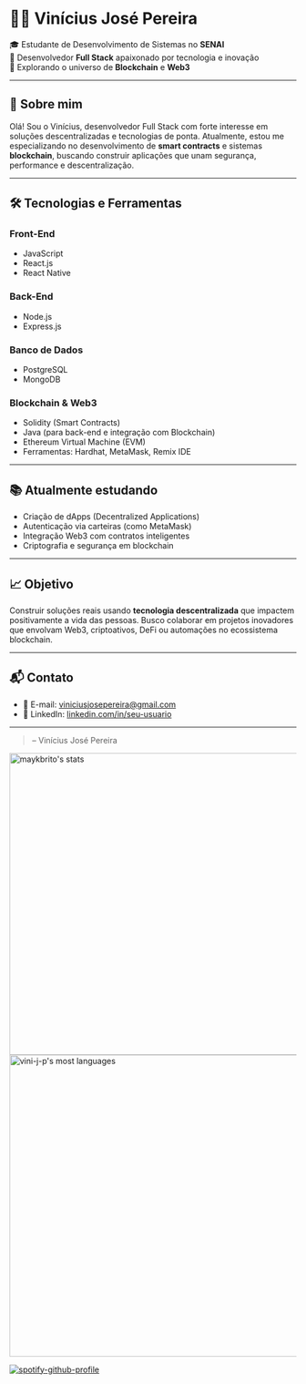 # 👨‍💻 Vinícius José Pereira

🎓 Estudante de Desenvolvimento de Sistemas no **SENAI**  
💼 Desenvolvedor **Full Stack** apaixonado por tecnologia e inovação  
🚀 Explorando o universo de **Blockchain** e **Web3**

---

## 🧠 Sobre mim

Olá! Sou o Vinícius, desenvolvedor Full Stack com forte interesse em soluções descentralizadas e tecnologias de ponta. Atualmente, estou me especializando no desenvolvimento de **smart contracts** e sistemas **blockchain**, buscando construir aplicações que unam segurança, performance e descentralização.

---

## 🛠️ Tecnologias e Ferramentas

### Front-End
- JavaScript
- React.js
- React Native

### Back-End
- Node.js
- Express.js

### Banco de Dados
- PostgreSQL
- MongoDB

### Blockchain & Web3
- Solidity (Smart Contracts)
- Java (para back-end e integração com Blockchain)
- Ethereum Virtual Machine (EVM)
- Ferramentas: Hardhat, MetaMask, Remix IDE

---

## 📚 Atualmente estudando

- Criação de dApps (Decentralized Applications)
- Autenticação via carteiras (como MetaMask)
- Integração Web3 com contratos inteligentes
- Criptografia e segurança em blockchain

---

## 📈 Objetivo

Construir soluções reais usando **tecnologia descentralizada** que impactem positivamente a vida das pessoas. Busco colaborar em projetos inovadores que envolvam Web3, criptoativos, DeFi ou automações no ecossistema blockchain.

---

## 📬 Contato

- 📧 E-mail: viniciusjosepereira@gmail.com  
- 💼 LinkedIn: [linkedin.com/in/seu-usuario](www.linkedin.com/in/vinicius-pereira-4b4b65236)   

---
 
> – Vinícius José Pereira



<p align="left">
<img width="530em" src="https://github-readme-stats.vercel.app/api?username=vini-j-pereira&show_icons=true&theme=dracula" alt="maykbrito's stats"/>
<img width="530em" src="https://github-readme-stats.vercel.app/api/top-langs/?username=vini-j-pereira&layout=compact&theme=dracula" alt="vini-j-p's most languages"/>
</p>


[![spotify-github-profile](https://spotify-github-profile.kittinanx.com/api/view?uid=vinijpereira&cover_image=true&theme=default&show_offline=false&background_color=121212&interchange=false)](https://github.com/kittinan/spotify-github-profile)
